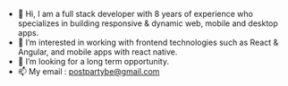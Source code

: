 - 👋 Hi, I am a full stack developer with 8 years of experience who specializes in building responsive & dynamic web, mobile and desktop apps.
- 👀 I’m interested in working with frontend technologies such as React & Angular, and mobile apps with react native.
- 💞️ I’m looking for a long term opportunity.
- 📫 My email : postpartybe@gmail.com

<!---
devGenius929/devGenius929 is a ✨ special ✨ repository because its `README.md` (this file) appears on your GitHub profile.
You can click the Preview link to take a look at your changes.
--->
